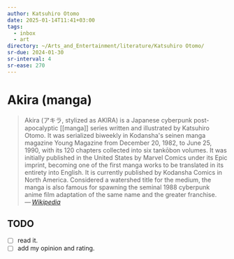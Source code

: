 ```yaml
---
author: Katsuhiro Otomo
date: 2025-01-14T11:41+03:00
tags:
  - inbox
  - art
directory: ~/Arts_and_Entertainment/literature/Katsuhiro Otomo/
sr-due: 2024-01-30
sr-interval: 4
sr-ease: 270
---
```


# Akira (manga)

> Akira (アキラ, stylized as AKIRA) is a Japanese cyberpunk post-apocalyptic
> [[manga]] series written and illustrated by Katsuhiro Otomo. It was serialized
> biweekly in Kodansha's seinen manga magazine Young Magazine from December 20,
> 1982, to June 25, 1990, with its 120 chapters collected into six tankōbon
> volumes. It was initially published in the United States by Marvel Comics
> under its Epic imprint, becoming one of the first manga works to be translated
> in its entirety into English. It is currently published by Kodansha Comics in
> North America. Considered a watershed title for the medium, the manga is also
> famous for spawning the seminal 1988 cyberpunk anime film adaptation of the
> same name and the greater franchise.\
> — <cite>[Wikipedia](https://en.wikipedia.org/wiki/Akira_\(manga\))</cite>

## TODO

- [ ] read it.
- [ ] add my opinion and rating.
